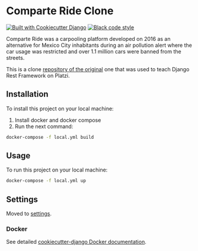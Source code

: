 # Comparte Ride Clone

[![Built with Cookiecutter Django](https://img.shields.io/badge/built%20with-Cookiecutter%20Django-ff69b4.svg?logo=cookiecutter)](https://github.com/cookiecutter/cookiecutter-django/)
[![Black code style](https://img.shields.io/badge/code%20style-black-000000.svg)](https://github.com/ambv/black)

Comparte Ride was a carpooling platform developed on 2016 as an alternative for Mexico City inhabitants during an air pollution alert where the car usage was restricted and over 1.1 million cars were banned from the streets.

This is a clone [repository of the original](https://github.com/pablotrinidad/cride-platzi/) one that was used to teach Django Rest Framework on Platzi.

## Installation

To install this project on your local machine:
1) Install docker and docker compose
2) Run the next command:

```bash
docker-compose -f local.yml build
```

## Usage
To run this project on your local machine:

```bash
docker-compose -f local.yml up
```

## Settings

Moved to [settings](http://cookiecutter-django.readthedocs.io/en/latest/settings.html).



### Docker

See detailed [cookiecutter-django Docker documentation](http://cookiecutter-django.readthedocs.io/en/latest/deployment-with-docker.html).
